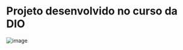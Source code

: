 # Projeto desenvolvido no curso da DIO


![image](https://github.com/user-attachments/assets/adddde3c-87f2-4f54-8f28-90c9af87809c)
